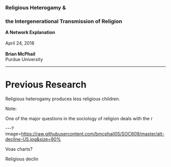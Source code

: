 
### Religious Heterogamy &
### the Intergenerational Transmission of Religion
**A Network Explanation**
<br>
<br>
April 24, 2018
<br>
<br>
**Brian McPhail**    
Purdue University  

---
# Previous Research

Religious heterogamy produces less religious children.


Note:

One of the major questions in the sociology of religion deals with the r


---?image=https://raw.githubusercontent.com/bmcphail05/SOC609/master/att-decline-US.jpg&size=90%


Voas charts?

Religious declin      
